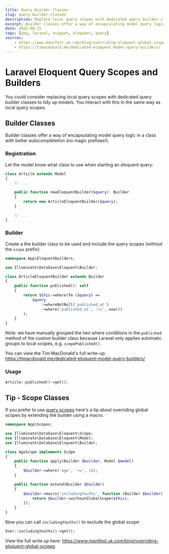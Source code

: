 ```yaml
---
title: Query Builder Classes
slug: query-builder-classes
description: Replace local query scopes with dedicated query builder classes
excerpt: Builder classes offer a way of encapsulating model query logic in a class with better autocompletetion
date: 2022-08-15
tags: [php, laravel, snippet, eloquent, query]
sources:
    - https://www.manifest.uk.com/blog/overriding-eloquent-global-scopes
    - https://timacdonald.me/dedicated-eloquent-model-query-builders/
---
```


# Laravel Eloquent Query Scopes and Builders

You could consider replacing local query scopes with dedicated query builder classes to tidy up models. You interact with this in the same way as local query scopes.

## Builder Classes

Builder classes offer a way of encapsulating model query logic in a class with better autocompletetion (no magic prefixes!).

### Registration

Let the model know what class to use when starting an eloquent query:

```php
class Article extends Model
{
    // ...

    public function newEloquentBuilder($query): Builder
    {
        return new ArticleEloquentBuilder($query);
    }

    // ...
}
```

### Builder

Create a the builder class to be used and include the query scopes (without the `scope` prefix):

```php
namespace App\EloquentBuilders;

use Illuminate\Database\Eloquent\Builder;

class ArticleEloquentBuilder extends Builder
{
    public function published(): self
    {
        return $this->where(fn ($query) =>
            $query
                ->whereNotNull('published_at')
                ->where('published_at', '<=', now())
        );
    }
}

```

Note: we have manually grouped the two where conditions in the `published` method of the custom builder class because Laravel only applies automatic groups to local scopes, e.g. `scopePublished()`.

You can view the Tim MacDonald's full write-up: https://timacdonald.me/dedicated-eloquent-model-query-builders/

### Usage

```php
Article::published()->get();
```

## Tip - Scope Classes

If you prefer to use [query scopes](https://laravel.com/docs/eloquent#query-scopes) here's a tip about overriding global scopes by extending the builder using a macro.

```php
namespace App\Scopes;

use Illuminate\Database\Eloquent\Scope;
use Illuminate\Database\Eloquent\Model;
use Illuminate\Database\Eloquent\Builder;

class AgeScope implements Scope
{
    public function apply(Builder $builder, Model $model)
    {
        $builder->where('age', '>=', 18);
    }

    public function extend(Builder $builder)
    {
        $builder->macro('includingYouths', function (Builder $builder) {
            return $builder->withoutGlobalScope($this);
        });
    }
}
```

Now you can call `includingYouths()` to exclude the global scope:

```php
User::includingYouths()->get();
```

View the full write up here: https://www.manifest.uk.com/blog/overriding-eloquent-global-scopes